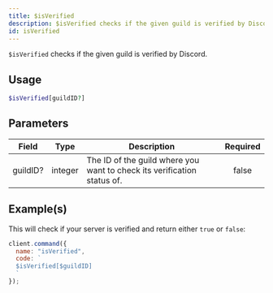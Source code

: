 ```yaml
---
title: $isVerified
description: $isVerified checks if the given guild is verified by Discord.
id: isVerified
---
```


`$isVerified` checks if the given guild is verified by Discord.

## Usage

```php
$isVerified[guildID?]
```

## Parameters

| Field    | Type    | Description                                                             | Required |
| -------- | ------- | ----------------------------------------------------------------------- | :------: |
| guildID? | integer | The ID of the guild where you want to check its verification status of. |  false   |

## Example(s)

This will check if your server is verified and return either `true` or `false`:

```javascript
client.command({
  name: "isVerified",
  code: `
  $isVerified[$guildID]
  `
});
```
